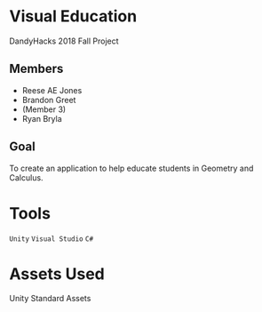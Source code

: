 # Visual Education
DandyHacks 2018 Fall Project

## Members
 - Reese AE Jones
 - Brandon Greet
 - (Member 3)
 - Ryan Bryla

## Goal
To create an application to help educate students in Geometry and Calculus.

# Tools
`Unity` `Visual Studio` `C#`

# Assets Used
Unity Standard Assets

